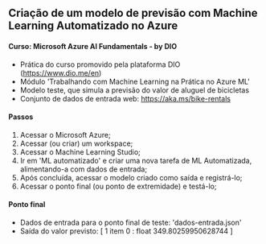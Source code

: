 ## Criação de um modelo de previsão com Machine Learning Automatizado no Azure

#### Curso: Microsoft Azure AI Fundamentals - by DIO
- Prática do curso promovido pela plataforma DIO (https://www.dio.me/en)
- Módulo 'Trabalhando com Machine Learning na Prática no Azure ML'
- Modelo teste, que simula a previsão do valor de aluguel de bicicletas
- Conjunto de dados de entrada web: https://aka.ms/bike-rentals 

#### Passos
1. Acessar o Microsoft Azure;
2. Acessar (ou criar) um workspace;
3. Acessar o Machine Learning Studio;
4. Ir em 'ML automatizado' e criar uma nova tarefa de ML Automatizada, alimentando-a com dados de entrada;
5. Após concluída, acessar o modelo criado como saída e registrá-lo;
6. Acessar o ponto final (ou ponto de extremidade) e testá-lo;

#### Ponto final
- Dados de entrada para o ponto final de teste: 'dados-entrada.json'
- Saída do valor previsto:
    [ 1 item
        0 : float 349.80259950628744
    ]
